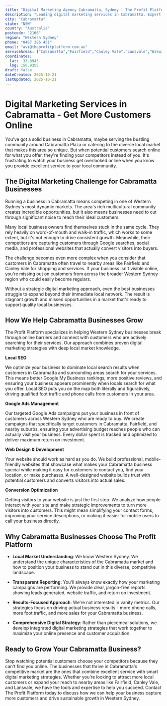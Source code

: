 ```yaml
---
title: "Digital Marketing Agency Cabramatta, Sydney | The Profit Platform"
description: "Leading digital marketing services in Cabramatta. Expert SEO, Google Ads & web design for Western Sydney businesses. Call 0487 286 451 for a free consultation."
city: "Cabramatta"
state: "NSW"
country: "Australia"
postcode: "2166"
region: "Western Sydney"
phone: "0487 286 451"
email: "avi@theprofitplatform.com.au"
serviceAreas: ["Cabramatta","Fairfield","Canley Vale","Lansvale","Warwick Farm"]
coordinates:
  lat: -33.8943
  lng: 150.9355
draft: false
dateCreated: 2025-10-21
lastUpdated: 2025-10-21
---
```


# Digital Marketing Services in Cabramatta - Get More Customers Online

You've got a solid business in Cabramatta, maybe serving the bustling community around Cabramatta Plaza or catering to the diverse local market that makes this area so unique. But when potential customers search online for what you offer, they're finding your competitors instead of you. It's frustrating to watch your business get overlooked online when you know you provide excellent service to your local community.

## The Digital Marketing Challenge for Cabramatta Businesses

Running a business in Cabramatta means competing in one of Western Sydney's most dynamic markets. The area's rich multicultural community creates incredible opportunities, but it also means businesses need to cut through significant noise to reach their ideal customers.

Many local business owners find themselves stuck in the same cycle. They rely heavily on word-of-mouth and walk-in traffic, which works to some extent, but it's not enough to drive consistent growth. Meanwhile, their competitors are capturing customers through Google searches, social media, and professional websites that actually convert visitors into buyers.

The challenge becomes even more complex when you consider that customers in Cabramatta often travel to nearby areas like Fairfield and Canley Vale for shopping and services. If your business isn't visible online, you're missing out on customers from across the broader Western Sydney region who could easily become regulars.

Without a strategic digital marketing approach, even the best businesses struggle to expand beyond their immediate local network. The result is stagnant growth and missed opportunities in a market that's ready to support quality local businesses.

## How We Help Cabramatta Businesses Grow

The Profit Platform specializes in helping Western Sydney businesses break through online barriers and connect with customers who are actively searching for their services. Our approach combines proven digital marketing strategies with deep local market knowledge.

**Local SEO**

We optimize your business to dominate local search results when customers in Cabramatta and surrounding areas search for your services. This means better Google My Business rankings, more positive reviews, and ensuring your business appears prominently when locals search for what you offer. Local SEO puts you on the map both literally and figuratively, driving qualified foot traffic and phone calls from customers in your area.

**Google Ads Management**

Our targeted Google Ads campaigns put your business in front of customers across Western Sydney who are ready to buy. We create campaigns that specifically target customers in Cabramatta, Fairfield, and nearby suburbs, ensuring your advertising budget reaches people who can actually visit your business. Every dollar spent is tracked and optimized to deliver maximum return on investment.

**Web Design & Development**

Your website should work as hard as you do. We build professional, mobile-friendly websites that showcase what makes your Cabramatta business special while making it easy for customers to contact you, find your location, or make purchases. A well-designed website builds trust with potential customers and converts visitors into actual sales.

**Conversion Optimization**

Getting visitors to your website is just the first step. We analyze how people interact with your site and make strategic improvements to turn more visitors into customers. This might mean simplifying your contact forms, improving your service descriptions, or making it easier for mobile users to call your business directly.

## Why Cabramatta Businesses Choose The Profit Platform

- **Local Market Understanding**: We know Western Sydney. We understand the unique characteristics of the Cabramatta market and how to position your business to stand out in this diverse, competitive landscape.

- **Transparent Reporting**: You'll always know exactly how your marketing campaigns are performing. We provide clear, jargon-free reports showing leads generated, website traffic, and return on investment.

- **Results-Focused Approach**: We're not interested in vanity metrics. Our strategies focus on driving actual business results - more phone calls, more foot traffic, and more sales for your Cabramatta business.

- **Comprehensive Digital Strategy**: Rather than piecemeal solutions, we develop integrated digital marketing strategies that work together to maximize your online presence and customer acquisition.

## Ready to Grow Your Cabramatta Business?

Stop watching potential customers choose your competitors because they can't find you online. The businesses that thrive in Cabramatta's competitive market are the ones that combine excellent service with smart digital marketing strategies. Whether you're looking to attract more local customers or expand your reach to nearby areas like Fairfield, Canley Vale, and Lansvale, we have the tools and expertise to help you succeed. Contact The Profit Platform today to discuss how we can help your business capture more customers and drive sustainable growth in Western Sydney.